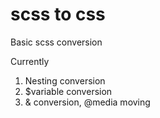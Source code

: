 # scss to css
 Basic scss conversion
 
 Currently 
 1. Nesting conversion
 2. $variable conversion
 3. & conversion, @media moving